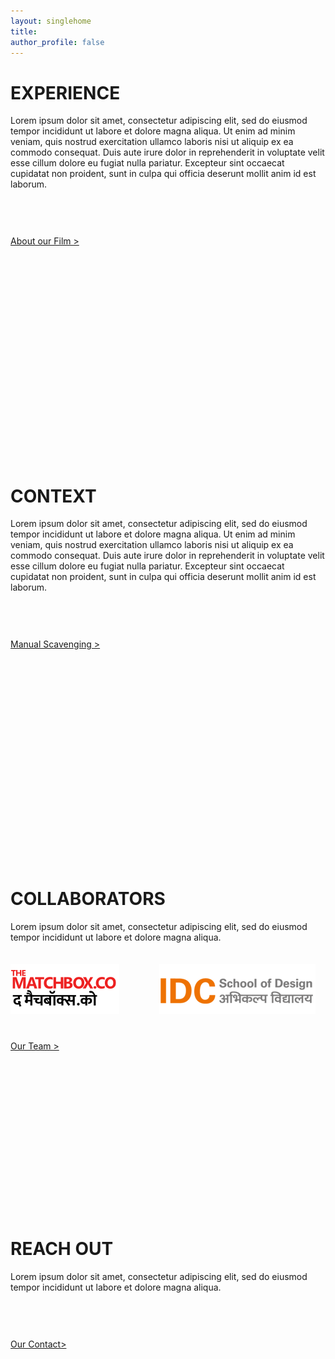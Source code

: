 ```yaml
---
layout: singlehome
title: 
author_profile: false
---
```


<a name="aboutinfo"></a>
# EXPERIENCE
Lorem ipsum dolor sit amet, consectetur adipiscing elit, sed do eiusmod tempor incididunt ut labore et dolore magna aliqua. Ut enim ad minim veniam, quis nostrud exercitation ullamco laboris nisi ut aliquip ex ea commodo consequat. Duis aute irure dolor in reprehenderit in voluptate velit esse cillum dolore eu fugiat nulla pariatur. Excepteur sint occaecat cupidatat non proident, sunt in culpa qui officia deserunt mollit anim id est laborum.
<div style="height:200px; padding-top: 20px;  padding-bottom: 200px;">

<div class = "home-button" style="height:100px; padding-top: 40px;">     
 <a class = "home-button" href="{{ site.baseurl }}/about">About our Film ></a>       
</div> 
</div>

<a name="aboutinfo"></a>
# CONTEXT
Lorem ipsum dolor sit amet, consectetur adipiscing elit, sed do eiusmod tempor incididunt ut labore et dolore magna aliqua. Ut enim ad minim veniam, quis nostrud exercitation ullamco laboris nisi ut aliquip ex ea commodo consequat. Duis aute irure dolor in reprehenderit in voluptate velit esse cillum dolore eu fugiat nulla pariatur. Excepteur sint occaecat cupidatat non proident, sunt in culpa qui officia deserunt mollit anim id est laborum.
<div style="height:200px; padding-top: 20px;  padding-bottom: 200px;">
<div class = "home-button" style="height:100px; padding-top: 40px;">     
 <a class = "home-button" href="{{ site.baseurl }}/background">Manual Scavenging ></a>       
</div> 

</div>

<a name="teaminfo"></a>
# COLLABORATORS
Lorem ipsum dolor sit amet, consectetur adipiscing elit, sed do eiusmod tempor incididunt ut labore et dolore magna aliqua.
<div style="height:200px; padding-top: 20px;  padding-bottom: 200px;">
<a href="https://www.thematchbox.co/" target="_blank"><img src="assets/img/mvrimages/partners_logo_tmb.png"></a>
&emsp;&emsp;&emsp;&emsp;	
<a href="http://www.idc.iitb.ac.in/" target="_blank"><img src="assets/img/mvrimages/partners_logo_idc.png"></a>

<div class = "home-button" style="height:100px; padding-top: 40px;">     
 <a class = "home-button" href="{{ site.baseurl }}/people">Our Team ></a>       
</div> 

</div>


<a name="contactinfo"></a>
# REACH OUT
Lorem ipsum dolor sit amet, consectetur adipiscing elit, sed do eiusmod tempor incididunt ut labore et dolore magna aliqua.
<div style="height:200px; padding-top: 20px;">

<div class = "home-button" style="height:100px; padding-top: 40px; padding-bottom: 60px;">     
 <a class = "home-button" href="{{ site.baseurl }}/contact">Our Contact></a>       
</div> 

</div>
